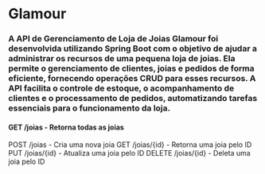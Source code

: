 # Glamour

### A API de Gerenciamento de Loja de Joias Glamour foi desenvolvida utilizando Spring Boot com o objetivo de ajudar a administrar os recursos de uma pequena loja de joias. Ela permite o gerenciamento de clientes, joias e pedidos de forma eficiente, fornecendo operações CRUD para esses recursos. A API facilita o controle de estoque, o acompanhamento de clientes e o processamento de pedidos, automatizando tarefas essenciais para o funcionamento da loja.

#### GET /joias - Retorna todas as joias
POST /joias - Cria uma nova joia
GET /joias/{id} - Retorna uma joia pelo ID
PUT /joias/{id} - Atualiza uma joia pelo ID
DELETE /joias/{id} - Deleta uma joia pelo ID

